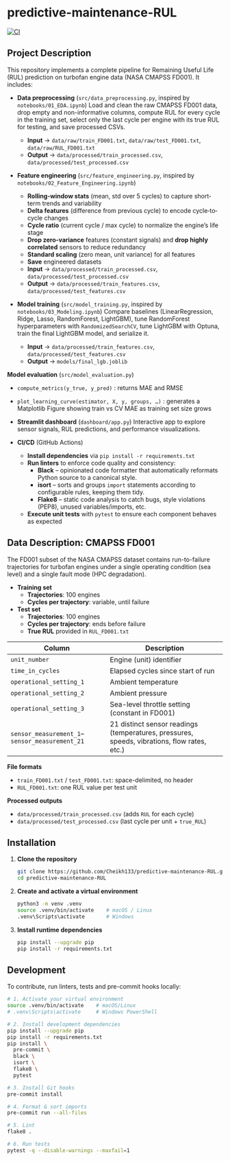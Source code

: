 # predictive-maintenance-RUL

[![CI](https://github.com/Cheikh133/predictive-maintenance-RUL/actions/workflows/ci.yml/badge.svg)](https://github.com/Cheikh133/predictive-maintenance-RUL/actions)

## Project Description

This repository implements a complete pipeline for Remaining Useful Life (RUL) prediction on turbofan engine data (NASA CMAPSS FD001). It includes:

- **Data preprocessing** (`src/data_preprocessing.py`, inspired by `notebooks/01_EDA.ipynb`)
  Load and clean the raw CMAPSS FD001 data, drop empty and non-informative columns, compute RUL for every cycle in the training set, select only the last cycle per engine with its true RUL for testing, and save processed CSVs.
  - **Input** → `data/raw/train_FD001.txt`, `data/raw/test_FD001.txt`, `data/raw/RUL_FD001.txt`
  - **Output** → `data/processed/train_processed.csv`, `data/processed/test_processed.csv`

- **Feature engineering** (`src/feature_engineering.py`, inspired by `notebooks/02_Feature_Engineering.ipynb`)
  - **Rolling‐window stats** (mean, std over 5 cycles) to capture short‐term trends and variability
  - **Delta features** (difference from previous cycle) to encode cycle‐to‐cycle changes
  - **Cycle ratio** (current cycle / max cycle) to normalize the engine’s life stage
  - **Drop zero‐variance** features (constant signals) and **drop highly correlated** sensors to reduce redundancy
  - **Standard scaling** (zero mean, unit variance) for all features
  - **Save** engineered datasets
  - **Input** → `data/processed/train_processed.csv`, `data/processed/test_processed.csv`
  - **Output** → `data/processed/train_features.csv`, `data/processed/test_features.csv`


- **Model training** (`src/model_training.py`, inspired by `notebooks/03_Modeling.ipynb`)
  Compare baselines (LinearRegression, Ridge, Lasso, RandomForest, LightGBM), tune RandomForest hyperparameters with `RandomizedSearchCV`, tune LightGBM with Optuna, train the final LightGBM model, and serialize it.
  - **Input** → `data/processed/train_features.csv`, `data/processed/test_features.csv`
  - **Output** → `models/final_lgb.joblib`


**Model evaluation** (`src/model_evaluation.py`)
- `compute_metrics(y_true, y_pred)` : returns MAE and RMSE
- `plot_learning_curve(estimator, X, y, groups, …)` : generates a Matplotlib Figure showing train vs CV MAE as training set size grows

- **Streamlit dashboard** (`dashboard/app.py`)
  Interactive app to explore sensor signals, RUL predictions, and performance visualizations.

- **CI/CD** (GitHub Actions)
  - **Install dependencies** via `pip install -r requirements.txt`
  - **Run linters** to enforce code quality and consistency:
    - **Black** – opinionated code formatter that automatically reformats Python source to a canonical style.
    - **isort** – sorts and groups `import` statements according to configurable rules, keeping them tidy.
    - **Flake8** – static code analysis to catch bugs, style violations (PEP8), unused variables/imports, etc.
  - **Execute unit tests** with `pytest` to ensure each component behaves as expected

## Data Description: CMAPSS FD001

The FD001 subset of the NASA CMAPSS dataset contains run-to-failure trajectories for turbofan engines under a single operating condition (sea level) and a single fault mode (HPC degradation).

- **Training set**
  - **Trajectories**: 100 engines
  - **Cycles per trajectory**: variable, until failure
- **Test set**
  - **Trajectories**: 100 engines
  - **Cycles per trajectory**: ends before failure
  - **True RUL** provided in `RUL_FD001.txt`

| Column                  | Description                                                        |
|-------------------------|--------------------------------------------------------------------|
| `unit_number`           | Engine (unit) identifier                                           |
| `time_in_cycles`        | Elapsed cycles since start of run                                  |
| `operational_setting_1` | Ambient temperature                                                |
| `operational_setting_2` | Ambient pressure                                                   |
| `operational_setting_3` | Sea-level throttle setting (constant in FD001)                     |
| `sensor_measurement_1`–`sensor_measurement_21` | 21 distinct sensor readings (temperatures, pressures, speeds, vibrations, flow rates, etc.) |


**File formats**
- `train_FD001.txt` / `test_FD001.txt`: space-delimited, no header
- `RUL_FD001.txt`: one RUL value per test unit

**Processed outputs**
- `data/processed/train_processed.csv` (adds `RUL` for each cycle)
- `data/processed/test_processed.csv`  (last cycle per unit + `true_RUL`)

## Installation

1. **Clone the repository**
   ```bash
   git clone https://github.com/Cheikh133/predictive-maintenance-RUL.git
   cd predictive-maintenance-RUL
   ```
2. **Create and activate a virtual environment**
   ```bash
   python3 -m venv .venv
   source .venv/bin/activate    # macOS / Linux
   .venv\Scripts\activate       # Windows
   ```
3. **Install runtime dependencies**
   ```bash
   pip install --upgrade pip
   pip install -r requirements.txt
   ```

## Development

To contribute, run linters, tests and pre-commit hooks locally:

```bash
# 1. Activate your virtual environment
source .venv/bin/activate    # macOS/Linux
# .venv\Scripts\activate     # Windows PowerShell

# 2. Install development dependencies
pip install --upgrade pip
pip install -r requirements.txt
pip install \
  pre-commit \
  black \
  isort \
  flake8 \
  pytest

# 3. Install Git hooks
pre-commit install

# 4. Format & sort imports
pre-commit run --all-files

# 5. Lint
flake8 .

# 6. Run tests
pytest -q --disable-warnings --maxfail=1
```
